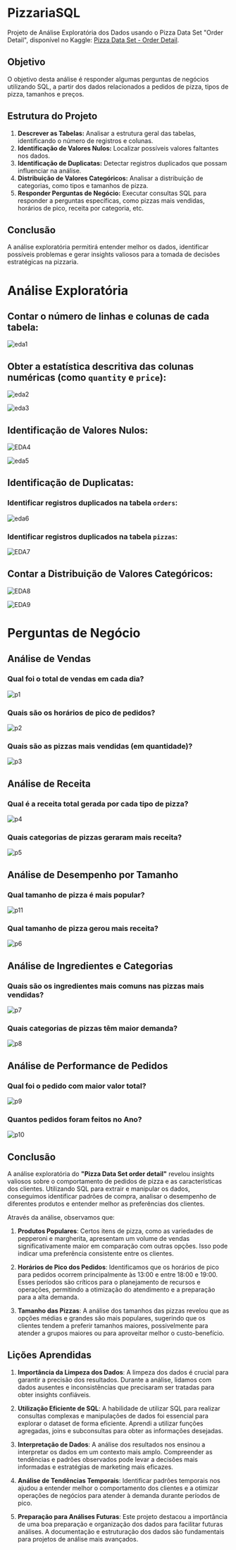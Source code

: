 # PizzariaSQL

Projeto de Análise Exploratória dos Dados usando o Pizza Data Set "Order Detail", disponível no Kaggle: [Pizza Data Set - Order Detail](https://www.kaggle.com/datasets/umairhayat/pizza-data-set-order-detail).

## Objetivo
O objetivo desta análise é responder algumas perguntas de negócios utilizando SQL, a partir dos dados relacionados a pedidos de pizza, tipos de pizza, tamanhos e preços.

## Estrutura do Projeto
1. **Descrever as Tabelas:** Analisar a estrutura geral das tabelas, identificando o número de registros e colunas.
2. **Identificação de Valores Nulos:** Localizar possíveis valores faltantes nos dados.
3. **Identificação de Duplicatas:** Detectar registros duplicados que possam influenciar na análise.
4. **Distribuição de Valores Categóricos:** Analisar a distribuição de categorias, como tipos e tamanhos de pizza.
5. **Responder Perguntas de Negócio:** Executar consultas SQL para responder a perguntas específicas, como pizzas mais vendidas, horários de pico, receita por categoria, etc.

## Conclusão
A análise exploratória permitirá entender melhor os dados, identificar possíveis problemas e gerar insights valiosos para a tomada de decisões estratégicas na pizzaria.

# Análise Exploratória

## Contar o número de linhas e colunas de cada tabela:
![eda1](https://github.com/user-attachments/assets/608b6b83-a8a0-48ca-a2e9-4b2804a9cf3a)

## Obter a estatística descritiva das colunas numéricas (como `quantity` e `price`):
![eda2](https://github.com/user-attachments/assets/c2e82abd-6cff-4d85-881c-990ee26b15aa)

![eda3](https://github.com/user-attachments/assets/b5cd574f-edd9-4718-834b-487c7a561e90)

## Identificação de Valores Nulos:
![EDA4](https://github.com/user-attachments/assets/e6b7d6d4-d270-462d-8d49-7ce8e6fb4eb6)

![eda5](https://github.com/user-attachments/assets/abc3e5a5-ff0e-4383-bfc8-faff163b2f4f)

## Identificação de Duplicatas:

### Identificar registros duplicados na tabela `orders`:
![eda6](https://github.com/user-attachments/assets/d7e73890-2bb3-4ce0-9349-8a4ee4d8e9d2)

### Identificar registros duplicados na tabela `pizzas`:
![EDA7](https://github.com/user-attachments/assets/407bf139-e9bb-4e73-a0b7-194d306486e6)

## Contar a Distribuição de Valores Categóricos:
![EDA8](https://github.com/user-attachments/assets/b88f8df1-209a-48a9-afdb-f835aade3cd7)

![EDA9](https://github.com/user-attachments/assets/8402bc15-2231-4ea4-8d16-db05ce60b8c2)

# Perguntas de Negócio

## Análise de Vendas

### Qual foi o total de vendas em cada dia?
![p1](https://github.com/user-attachments/assets/4b1f408b-cf3d-4f48-b8ad-5a15684634c6)

### Quais são os horários de pico de pedidos?
![p2](https://github.com/user-attachments/assets/129b0085-f075-4477-aa18-0182906975ea)

### Quais são as pizzas mais vendidas (em quantidade)?
![p3](https://github.com/user-attachments/assets/b0fd00d3-994e-4e51-a7aa-b32efa1d4505)

## Análise de Receita

### Qual é a receita total gerada por cada tipo de pizza?
![p4](https://github.com/user-attachments/assets/815f0739-5213-4ad2-9e13-bf91e8562e7f)

### Quais categorias de pizzas geraram mais receita?
![p5](https://github.com/user-attachments/assets/fa808850-ae1d-46fa-bb9d-692dd02cbd9a)

## Análise de Desempenho por Tamanho

### Qual tamanho de pizza é mais popular?
![p11](https://github.com/user-attachments/assets/1a756dcd-485a-4c4b-8e56-22349489e904)

### Qual tamanho de pizza gerou mais receita?
![p6](https://github.com/user-attachments/assets/9cda5763-e046-4373-834d-1d16b8541aac)

## Análise de Ingredientes e Categorias

### Quais são os ingredientes mais comuns nas pizzas mais vendidas?
![p7](https://github.com/user-attachments/assets/735b2556-87d9-40ca-9379-e6dd20c0a794)

### Quais categorias de pizzas têm maior demanda?
![p8](https://github.com/user-attachments/assets/9ad3263b-6806-4f5b-9ceb-b6a1c010b2f9)

## Análise de Performance de Pedidos

### Qual foi o pedido com maior valor total?
![p9](https://github.com/user-attachments/assets/fa53392a-66ed-43fd-8cad-912cd529c962)

### Quantos pedidos foram feitos no Ano?
![p10](https://github.com/user-attachments/assets/293e0460-a945-49a7-832c-e15a4c873ea4)

## Conclusão

A análise exploratória do **"Pizza Data Set order detail"** revelou insights valiosos sobre o comportamento de pedidos de pizza e as características dos clientes. Utilizando SQL para extrair e manipular os dados, conseguimos identificar padrões de compra, analisar o desempenho de diferentes produtos e entender melhor as preferências dos clientes.

Através da análise, observamos que:

1. **Produtos Populares**: Certos itens de pizza, como as variedades de pepperoni e margherita, apresentam um volume de vendas significativamente maior em comparação com outras opções. Isso pode indicar uma preferência consistente entre os clientes.

2. **Horários de Pico dos Pedidos**: Identificamos que os horários de pico para pedidos ocorrem principalmente às 13:00 e entre 18:00 e 19:00. Esses períodos são críticos para o planejamento de recursos e operações, permitindo a otimização do atendimento e a preparação para a alta demanda.

3. **Tamanho das Pizzas**: A análise dos tamanhos das pizzas revelou que as opções médias e grandes são mais populares, sugerindo que os clientes tendem a preferir tamanhos maiores, possivelmente para atender a grupos maiores ou para aproveitar melhor o custo-benefício.

## Lições Aprendidas

1. **Importância da Limpeza dos Dados**: A limpeza dos dados é crucial para garantir a precisão dos resultados. Durante a análise, lidamos com dados ausentes e inconsistências que precisaram ser tratadas para obter insights confiáveis.

2. **Utilização Eficiente de SQL**: A habilidade de utilizar SQL para realizar consultas complexas e manipulações de dados foi essencial para explorar o dataset de forma eficiente. Aprendi a utilizar funções agregadas, joins e subconsultas para obter as informações desejadas.

3. **Interpretação de Dados**: A análise dos resultados nos ensinou a interpretar os dados em um contexto mais amplo. Compreender as tendências e padrões observados pode levar a decisões mais informadas e estratégias de marketing mais eficazes.

4. **Análise de Tendências Temporais**: Identificar padrões temporais nos ajudou a entender melhor o comportamento dos clientes e a otimizar operações de negócios para atender à demanda durante períodos de pico.

5. **Preparação para Análises Futuras**: Este projeto destacou a importância de uma boa preparação e organização dos dados para facilitar futuras análises. A documentação e estruturação dos dados são fundamentais para projetos de análise mais avançados.































